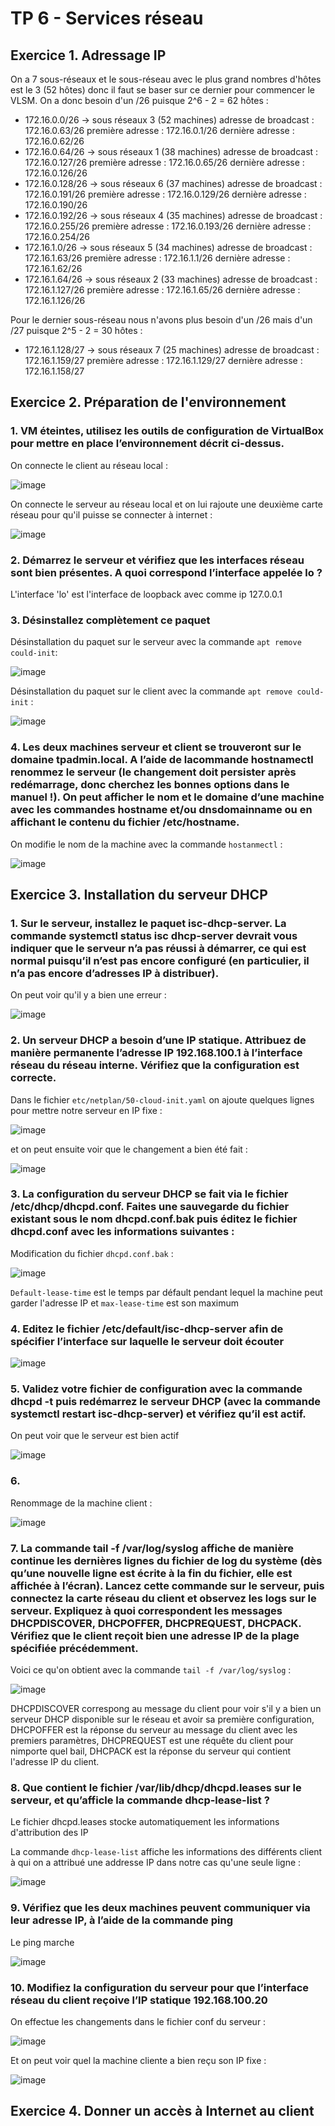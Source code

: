 # TP 6 - Services réseau 

## Exercice 1. Adressage IP 

On a 7 sous-réseaux et le sous-réseau avec le plus grand nombres d'hôtes est le 3 (52 hôtes) donc il faut se baser sur ce dernier pour commencer le VLSM. 
On a donc besoin d'un /26 puisque 2^6 - 2 = 62 hôtes : 

- 172.16.0.0/26 -> sous réseaux 3 (52 machines)
adresse de broadcast : 172.16.0.63/26
première adresse : 172.16.0.1/26
dernière adresse : 172.16.0.62/26
- 172.16.0.64/26 -> sous réseaux 1 (38 machines)
adresse de broadcast : 172.16.0.127/26
première adresse : 172.16.0.65/26
dernière adresse : 172.16.0.126/26
- 172.16.0.128/26 -> sous réseaux 6 (37 machines)
adresse de broadcast : 172.16.0.191/26
première adresse : 172.16.0.129/26
dernière adresse : 172.16.0.190/26
- 172.16.0.192/26 -> sous réseaux 4 (35 machines)
adresse de broadcast : 172.16.0.255/26
première adresse : 172.16.0.193/26
dernière adresse : 172.16.0.254/26
- 172.16.1.0/26 -> sous réseaux 5 (34 machines)
adresse de broadcast : 172.16.1.63/26
première adresse : 172.16.1.1/26
dernière adresse : 172.16.1.62/26
- 172.16.1.64/26 -> sous réseaux 2 (33 machines)
adresse de broadcast : 172.16.1.127/26
première adresse : 172.16.1.65/26
dernière adresse : 172.16.1.126/26

Pour le dernier sous-réseau nous n'avons plus besoin d'un /26 mais d'un /27 puisque 2^5 - 2 = 30 hôtes : 

- 172.16.1.128/27 -> sous réseaux 7 (25 machines)
adresse de broadcast : 172.16.1.159/27
première adresse : 172.16.1.129/27
dernière adresse : 172.16.1.158/27

## Exercice 2. Préparation de l'environnement 

### 1. VM éteintes, utilisez les outils de configuration de VirtualBox pour mettre en place l’environnement décrit ci-dessus.

On connecte le client au réseau local :

![image](https://user-images.githubusercontent.com/80455771/193028077-38b02377-5757-4a66-addf-43c1151e2327.png)

On connecte le serveur au réseau local et on lui rajoute une deuxième carte réseau pour qu'il puisse se connecter à internet :

![image](https://user-images.githubusercontent.com/80455771/193028818-69e5bc43-a88e-40ab-9e33-d8449163c26c.png)

### 2. Démarrez le serveur et vérifiez que les interfaces réseau sont bien présentes. A quoi correspond l’interface appelée lo ?

L'interface 'lo' est l'interface de loopback avec comme ip 127.0.0.1

### 3. Désinstallez complètement ce paquet 

Désinstallation du paquet sur le serveur avec la commande `apt remove could-init`:

![image](https://user-images.githubusercontent.com/80455771/193032199-efa717e8-0d16-4702-b6d3-8c65841377dc.png)

Désinstallation du paquet sur le client avec la commande `apt remove could-init` :

![image](https://user-images.githubusercontent.com/80455771/193032916-e9cff7a5-9e37-4899-b7f7-e62f5c7435db.png)

### 4. Les deux machines serveur et client se trouveront sur le domaine tpadmin.local. A l’aide de lacommande hostnamectl renommez le serveur (le changement doit persister après redémarrage, donc cherchez les bonnes options dans le manuel !). On peut afficher le nom et le domaine d’une machine avec les commandes hostname et/ou dnsdomainname ou en affichant le contenu du fichier /etc/hostname.

On modifie le nom de la machine avec la commande `hostanmectl` :

![image](https://user-images.githubusercontent.com/80455771/193036720-48a8b231-3c6a-432f-ac96-7b6929b2a271.png)

## Exercice 3. Installation du serveur DHCP

### 1. Sur le serveur, installez le paquet isc-dhcp-server. La commande systemctl status isc dhcp-server devrait vous indiquer que le serveur n’a pas réussi à démarrer, ce qui est normal puisqu’il n’est pas encore configuré (en particulier, il n’a pas encore d’adresses IP à distribuer).

On peut voir qu'il y a bien une erreur :

![image](https://user-images.githubusercontent.com/80455771/193038369-93d445d5-3acd-446a-8165-b54f3888330e.png)

### 2. Un serveur DHCP a besoin d’une IP statique. Attribuez de manière permanente l’adresse IP 192.168.100.1 à l’interface réseau du réseau interne. Vérifiez que la configuration est correcte.

Dans le fichier `etc/netplan/50-cloud-init.yaml` on ajoute quelques lignes pour mettre notre serveur en IP fixe : 

![image](https://user-images.githubusercontent.com/80455771/193457779-5bf533b9-8d14-4564-bb09-1596bd9cb673.png)

et on peut ensuite voir que le changement a bien été fait : 

![image](https://user-images.githubusercontent.com/80455771/193457802-cdf4b796-f41f-41fd-9aba-38dfecd57bf7.png)

### 3. La configuration du serveur DHCP se fait via le fichier /etc/dhcp/dhcpd.conf. Faites une sauvegarde du fichier existant sous le nom dhcpd.conf.bak puis éditez le fichier dhcpd.conf avec les informations suivantes :

Modification du fichier `dhcpd.conf.bak` :

![image](https://user-images.githubusercontent.com/80455771/193048668-b111eade-588d-4f4f-b5e7-0abd3610b943.png)

`Default-lease-time` est le temps par défault pendant lequel la machine peut garder l'adresse IP et `max-lease-time` est son maximum 

### 4. Editez le fichier /etc/default/isc-dhcp-server afin de spécifier l’interface sur laquelle le serveur doit écouter

![image](https://user-images.githubusercontent.com/80455771/193051052-4539a543-8274-4f6f-8d11-fef1bc2540a8.png)

### 5. Validez votre fichier de configuration avec la commande dhcpd -t puis redémarrez le serveur DHCP (avec la commande systemctl restart isc-dhcp-server) et vérifiez qu’il est actif.

On peut voir que le serveur est bien actif

![image](https://user-images.githubusercontent.com/80455771/193055668-1dd946f4-da3a-492f-a256-cb40f244fdc7.png)

### 6. 

Renommage de la machine client : 

![image](https://user-images.githubusercontent.com/80455771/193061403-e8a548e4-8f95-4687-b90e-54bc08053a01.png)

### 7. La commande tail -f /var/log/syslog affiche de manière continue les dernières lignes du fichier de log du système (dès qu’une nouvelle ligne est écrite à la fin du fichier, elle est affichée à l’écran). Lancez cette commande sur le serveur, puis connectez la carte réseau du client et observez les logs sur le serveur. Expliquez à quoi correspondent les messages DHCPDISCOVER, DHCPOFFER, DHCPREQUEST, DHCPACK. Vérifiez que le client reçoit bien une adresse IP de la plage spécifiée précédemment.

Voici ce qu'on obtient avec la commande `tail -f /var/log/syslog` : 

![image](https://user-images.githubusercontent.com/80455771/193458746-fd38faea-0acb-4ad6-87f8-b2d1aaf15a36.png)

DHCPDISCOVER correspong au message du client pour voir s'il y a bien un serveur DHCP disponible sur le réseau et avoir sa première configuration, DHCPOFFER est la réponse du serveur au message du client avec les premiers paramètres, DHCPREQUEST est une réquête du client pour nimporte quel bail, DHCPACK est la réponse du serveur qui contient l'adresse IP du client.

### 8. Que contient le fichier /var/lib/dhcp/dhcpd.leases sur le serveur, et qu’afficle la commande dhcp-lease-list ?

Le fichier dhcpd.leases stocke automatiquement les informations d'attribution des IP 

La commande `dhcp-lease-list` affiche les informations des différents client à qui on a attribué une addresse IP dans notre cas qu'une seule ligne :

![image](https://user-images.githubusercontent.com/80455771/193460226-575707a3-f1f9-435f-85f8-2d8d52646e4a.png)

### 9. Vérifiez que les deux machines peuvent communiquer via leur adresse IP, à l’aide de la commande ping

Le ping marche

![image](https://user-images.githubusercontent.com/80455771/193460303-c2b8b90a-cf7f-4e4f-ab6b-50992cc13cf0.png)

### 10. Modifiez la configuration du serveur pour que l’interface réseau du client reçoive l’IP statique 192.168.100.20 

On effectue les changements dans le fichier conf du serveur :

![image](https://user-images.githubusercontent.com/80455771/193461743-b3c6a223-78f0-472e-bac0-0c16ed40eadb.png)

Et on peut voir quel la machine cliente a bien reçu son IP fixe : 

![image](https://user-images.githubusercontent.com/80455771/193461724-175eeda0-3999-4208-83f1-452dd3140374.png)

## Exercice 4. Donner un accès à Internet au client

